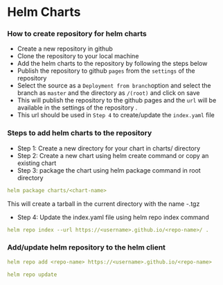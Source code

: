 # Helm Charts
### How to create repository for helm charts
- Create a new repository in github
- Clone the repository to your local machine
- Add the helm charts to the repository by following the steps below
- Publish the repository to github `pages` from the `settings` of the repository
- Select the source as a `Deployment from branch`option and select the branch as `master` and the directory as `/(root)` and click on save
- This will publish the repository to the github pages and the `url` will be available in the settings of the repository .
- This url should be used in `Step 4` to create/update the `index.yaml` file

### Steps to add helm charts to the repository
- Step 1: Create a new directory for your chart in charts/ directory
- Step 2: Create a new chart using helm create command or copy an existing chart 
- Step 3: package the chart using helm package command in root directory
```yaml
helm package charts/<chart-name>
```
This will create a tarball in the current directory with the name <chart-name>-<version>.tgz

- Step 4: Update the index.yaml file using helm repo index command
```yaml
helm repo index --url https://<username>.github.io/<repo-name>/ .
```
### Add/update helm repository to the helm client
```yaml
helm repo add <repo-name> https://<username>.github.io/<repo-name>
```
```yaml
helm repo update
```